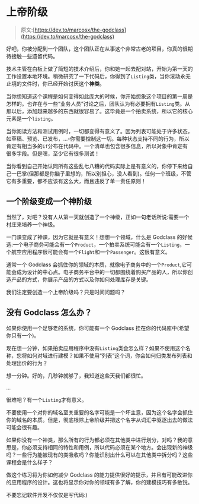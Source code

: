 # 上帝阶级

> 原文:[https://dev.to/marcosx/the-godclass](https://dev.to/marcosx/the-godclass)

好吧，你被分配到一个团队，这个团队正在从事这个非常古老的项目，你真的很期待接触一些遗留代码。

技术主管在白板上做了简短的技术介绍后，你和她一起去配对站，开始为第一天的工作设置本地环境。稍微研究了一下代码后，你得到了`Listing`类，当你滚动永无止境的文件时，你已经开始讨厌这个**神类**。

当你想知道这个课程是如何变得如此庞大的时候，你开始想象这个项目的第一周是怎样的。也许在与一些“业务人员”讨论之后，团队认为有必要拥有`Listing`类。从那以后，添加越来越多的东西就很容易了。这毕竟是一个拍卖系统，所以它的核心元素是一个`listing`。

当你阅读方法和测试用例时，一切都变得有意义了。因为列表可能处于许多状态，如草稿、预览、已发布，...-你需要控制这一切。每种状态支持不同的行为，所以肯定有相当多的`if`分布在代码中。一个清单也包含很多信息，所以对象中肯定有很多字段。但是嘿，至少它有很多测试！

当你看到自己开始认同所有这些乱七八糟的代码实际上是有意义的，你停下来给自己一巴掌(但那都是你脑子里想的，所以别担心，没人看到)。任何一个班级，不管它有多重要，都不应该有这么大，而且违反了单一责任原则！

## [](#a-class-becomes-a-godclass)一个阶级变成一个神阶级

当然了，对吧？没有人从第一天就创造了一个神级，正如一句老话所说:需要一个村庄来培养一个神级。

一门课变成了神课，因为它就是有意义！想想一个领域，什么是 Godclass 的好候选:一个电子商务可能会有一个`Product`，一个拍卖系统可能会有一个`Listing`，一个航空应用程序很可能会有一个`Flight`和一个`Passenger`。这很有意义。

通常一个 Godclass 会抓住你的领域的本质，就像电子商务中的一个`Product`,它可能会成为设计的中心点。电子商务平台中的一切都围绕着购买产品的人，所以你创造产品的方式，你展示产品的方式以及你如何处理库存是关键。

我们注定要创造一个上帝阶级吗？只是时间问题吗？

## [](#what-if-theres-no-godclass)没有 Godclass 怎么办？

如果你使用一个足够老的系统，你可能有一个 Godclass 挂在你的代码库中(希望你只有一个)。

现在想一分钟，如果拍卖应用程序中没有`Listing`类会怎么样？如果不使用这个名称，您将如何对域进行建模？如果不使用“列表”这个词，你会如何归类发布列表和处理出价的行为？

想一分钟。好的，几秒钟就够了，我知道这些天我们都很忙。

...

很难吧？有一个`Listing`才有意义。

不要使用一个对你的域名至关重要的名字可能是一个坏主意，因为这个名字会抓住你的域名的本质。但是，彻底根除上帝阶级并把这个名字从词汇中驱逐出去的做法可能会很有趣。

如果你没有一个神类，那么所有的行为都必须在其他类中进行划分，对吗？我的意思是，你必须支持相同的特性和用例，所以代码必须在某个地方。会出现新的神级吗？一些行为能被现有的类吸收吗？你能识别出什么可以在其他类中拆分吗？这些课程会是什么样子？

做这个练习将为你如何减少 Godclass 的能力提供很好的提示，并且有可能改进你的应用程序的设计。这也将显示你对你的领域有多了解，你的建模技巧有多敏锐。

不要忘记软件开发不仅仅是写代码:)